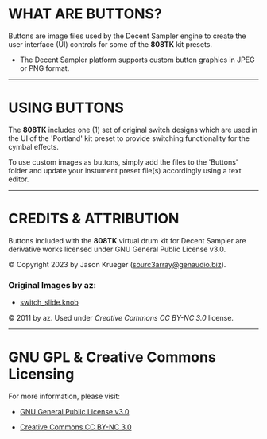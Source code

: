 # WHAT ARE BUTTONS?

Buttons are image files used by the Decent Sampler engine to create the user interface (UI) controls for some of the **808TK** kit presets.

 - The Decent Sampler platform supports custom button graphics in JPEG or PNG format.

***

# USING BUTTONS

The **808TK** includes one (1) set of original switch designs which are used in the UI of the 'Portland' kit preset to provide switching functionality for the cymbal effects.

To use custom images as buttons, simply add the files to the 'Buttons' folder and update your instument preset file(s) accordingly using a text editor.

***

# CREDITS & ATTRIBUTION

Buttons included with the **808TK** virtual drum kit for Decent Sampler are derivative works licensed under GNU General Public License v3.0.

© Copyright 2023 by Jason Krueger (sourc3array@genaudio.biz).


### Original Images by az:

 - [switch_slide.knob]( https://www.g200kg.com/en/webknobman/gallery.php?m=p&p=57 )
 
© 2011 by az. Used under *Creative Commons CC BY-NC 3.0* license.

***

# GNU GPL & Creative Commons Licensing

For more information, please visit:

- [GNU General Public License v3.0]( https://www.gnu.org/licenses/gpl-3.0.en.html )

- [Creative Commons CC BY-NC 3.0]( https://creativecommons.org/licenses/by/3.0/ )

